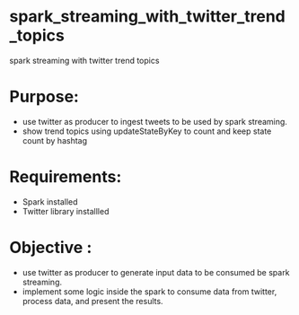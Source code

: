 # spark_streaming_with_twitter_trend_topics
spark streaming with twitter trend topics

# Purpose:
- use twitter as producer to ingest tweets to be used by spark streaming.
- show trend topics using updateStateByKey to count and keep state count by hashtag

# Requirements:
- Spark installed
- Twitter library installled

# Objective :
- use twitter as producer to generate input data to be consumed be spark streaming.
- implement some logic inside the spark to consume data from twitter, process data, and present the results.